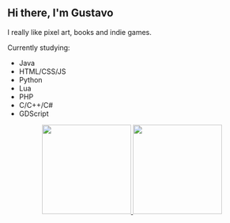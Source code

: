 ## Hi there, I'm Gustavo

I really like pixel art, books and indie games.

Currently studying:

- Java
- HTML/CSS/JS
- Python 
- Lua
- PHP
- C/C++/C#
- GDScript

<div align="center">
  <a href="https://github.com/oligustavo">
  <img height="180em" src="https://github-readme-stats.vercel.app/api?username=oligustavo&show_icons=true&theme=midnight-purple&include_all_commits=true&count_private=true"/>
  <img height="180em" src="https://github-readme-stats.vercel.app/api/top-langs/?username=gustavoolivv&layout=compact&langs_count=7&theme=midnight-purple"/>
</div>
